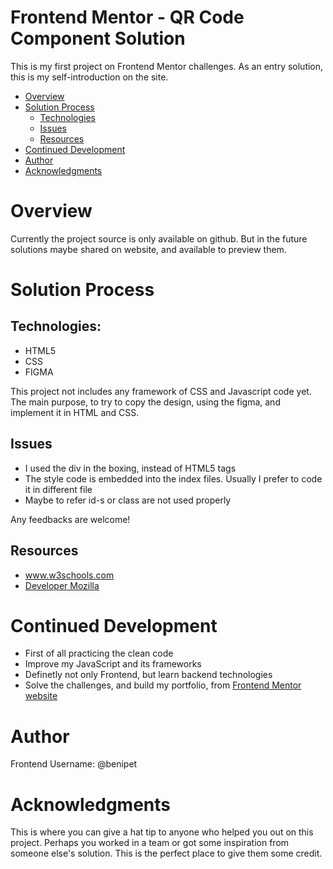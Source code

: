 # Frontend Mentor - QR Code Component Solution

This is my first project on Frontend Mentor challenges. 
As an entry solution, this is my self-introduction on the site.

- [Overview](#overview)
- [Solution Process](#Solution-Process)
  - [Technologies](#Technologies)
  - [Issues](#Issues)
  - [Resources](#Resources)
- [Continued Development](#Continued-Development)
- [Author](#Author)
- [Acknowledgments](#Acknowledgments)


  

# Overview

Currently the project source is only available on github. But in the future
solutions maybe shared on website, and available to preview them.

# Solution Process

## Technologies:

- HTML5
- CSS
- FIGMA

This project not includes any framework of CSS and Javascript code yet. 
The main purpose, to try to copy the design, using the figma, and implement
it in HTML and CSS. 

## Issues

- I used the div in the boxing, instead of HTML5 tags
- The style code is embedded into the index files. Usually I prefer to code it in different file
- Maybe to refer id-s or class are not used properly

Any feedbacks are welcome!

## Resources
- www.w3schools.com
- [Developer Mozilla](https://developer.mozilla.org/en-US/)

# Continued Development

- First of all practicing the clean code
- Improve my JavaScript and its frameworks
- Definetly not only Frontend, but learn backend technologies
- Solve the challenges, and build my portfolio, from [Frontend Mentor website](https://www.frontendmentor.io)

# Author
Frontend Username: @benipet

# Acknowledgments

This is where you can give a hat tip to anyone who helped you out on this project. Perhaps you worked in a team or got some inspiration from someone else's solution. This is the perfect place to give them some credit.
